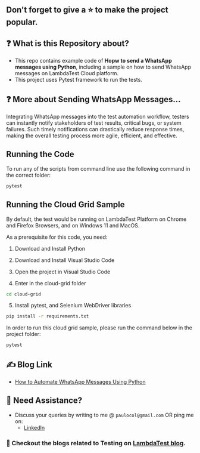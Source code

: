 ## Don't forget to give a :star: to make the project popular.

## :question: What is this Repository about?

- This repo contains example code of **Hopw to send a WhatsApp messages using Python**, including a sample on how to send WhatsApp messages on LambdaTest Cloud platform.
- This project uses Pytest framework to run the tests.

## :question: More about Sending WhatsApp Messages...
Integrating WhatsApp messages into the test automation workflow, testers can instantly notify stakeholders of test results, critical bugs, or system failures. Such timely notifications can drastically reduce response times, making the overall testing process more agile, efficient, and effective. 

## Running the Code

To run any of the scripts from command line use the following command in the correct folder:
```bash
pytest
```

## Running the Cloud Grid Sample

By default, the test would be running on LambdaTest Platform on Chrome and Firefox Browsers, and on Windows 11 and MacOS.

As a prerequisite for this code, you need:
1. Download and Install Python

2. Download and Install Visual Studio Code

3. Open the project in Visual Studio Code

4. Enter in the cloud-grid folder
```bash
cd cloud-grid
```

5. Install pytest, and Selenium WebDriver libraries
```bash
pip install -r requirements.txt
```

In order to run this cloud grid sample, please run the command below in the project folder:
```bash
pytest
```

## :writing_hand: Blog Link

- [How to Automate WhatsApp Messages Using Python](TBD)

## 🧬 Need Assistance?

- Discuss your queries by writing to me @ `paulocol@gmail.com`
  OR ping me on:
    - [LinkedIn](https://www.linkedin.com/in/pcesar/)

### :thought_balloon: Checkout the blogs related to Testing on [LambdaTest blog](https://www.lambdatest.com/blog/author/paulocoliveira/).